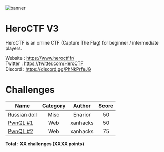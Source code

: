 ![banner](https://pbs.twimg.com/profile_banners/815907006708060160/1586530306/1500x500)

# HeroCTF V3

HeroCTF is an online CTF (Capture The Flag) for beginner / intermediate players.

Website : https://www.heroctf.fr/ <br>
Twitter : https://twitter.com/HeroCTF <br>
Discord : https://discord.gg/PhNkPrfeJG

# Challenges

| Name                                                             | Category      | Author     | Score  |
|------------------------------------------------------------------|:-------------:|:----------:|:------:|
| [Russian doll](Misc/Russian_doll)                                | Misc          | Enarior    | 50     |
| [PwnQL #1](Web/PwnQL_1)                                          | Web           | xanhacks   | 50     |
| [PwnQL #2](Web/PwnQL_2)                                          | Web           | xanhacks   | 75     |



**Total : XX challenges (XXXX points)**